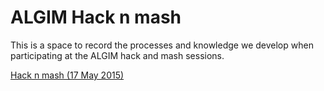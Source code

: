 # ALGIM Hack n mash

This is a space to record the processes and knowledge we develop when participating at the ALGIM hack and mash sessions.

[Hack n mash (17 May 2015)](2015-05-17/problems-to-solve.md)

